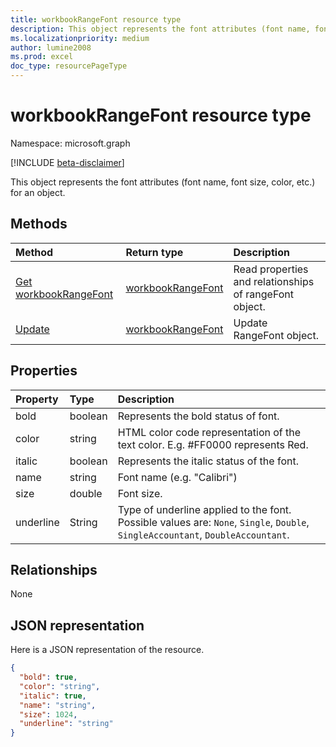```yaml
---
title: workbookRangeFont resource type
description: This object represents the font attributes (font name, font size, color, etc.) for an object.
ms.localizationpriority: medium
author: lumine2008
ms.prod: excel
doc_type: resourcePageType
---
```


# workbookRangeFont resource type

Namespace: microsoft.graph

[!INCLUDE [beta-disclaimer](../../includes/beta-disclaimer.md)]

This object represents the font attributes (font name, font size, color, etc.) for an object.

## Methods

| Method                                           | Return type                               | Description                                            |
| :----------------------------------------------- | :---------------------------------------- | :----------------------------------------------------- |
| [Get workbookRangeFont](../api/rangefont-get.md) | [workbookRangeFont](workbookrangefont.md) | Read properties and relationships of rangeFont object. |
| [Update](../api/rangefont-update.md)             | [workbookRangeFont](workbookrangefont.md) | Update RangeFont object.                               |

## Properties

| Property  | Type    | Description                                                                                                                     |
| :-------- | :------ | :------------------------------------------------------------------------------------------------------------------------------ |
| bold      | boolean | Represents the bold status of font.                                                                                             |
| color     | string  | HTML color code representation of the text color. E.g. #FF0000 represents Red.                                                  |
| italic    | boolean | Represents the italic status of the font.                                                                                       |
| name      | string  | Font name (e.g. "Calibri")                                                                                                      |
| size      | double  | Font size.                                                                                                                      |
| underline | String  | Type of underline applied to the font. Possible values are: `None`, `Single`, `Double`, `SingleAccountant`, `DoubleAccountant`. |

## Relationships

None

## JSON representation

Here is a JSON representation of the resource.

<!-- {
  "blockType": "resource",
  "optionalProperties": [

  ],
  "@odata.type": "microsoft.graph.workbookRangeFont"
}-->

```json
{
  "bold": true,
  "color": "string",
  "italic": true,
  "name": "string",
  "size": 1024,
  "underline": "string"
}

```

<!-- uuid: 8fcb5dbc-d5aa-4681-8e31-b001d5168d79
2015-10-25 14:57:30 UTC -->

<!--
{
  "type": "#page.annotation",
  "description": "RangeFont resource",
  "keywords": "",
  "section": "documentation",
  "tocPath": "",
  "suppressions": []
}
-->
